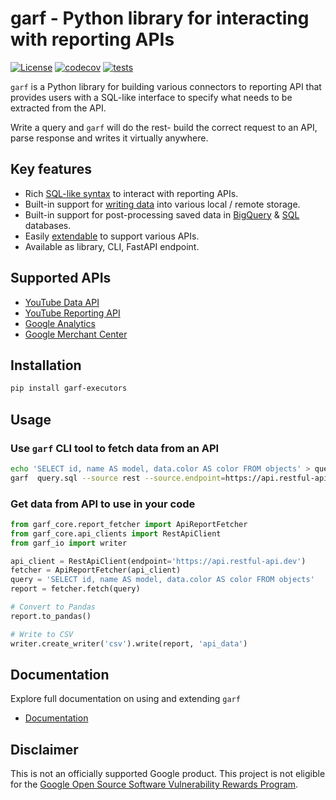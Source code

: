 # garf - Python library for interacting with reporting APIs

[![License](https://img.shields.io/badge/License-Apache_2.0-blue.svg)](LICENSE)
[![codecov](https://codecov.io/gh/google/garf/graph/badge.svg?token=MlAODRbCRd)](https://codecov.io/gh/google/garf)
[![tests](https://img.shields.io/github/actions/workflow/status/google/garf/test.yaml?branch=main&label=pytest&logo=python&logoColor=white&style=flat-square)](https://github.com/google/garf/actions/workflows/test.yaml?branch=main)

`garf` is a Python library for building various connectors to reporting API that provides
users with a SQL-like interface to specify what needs to be extracted from the API.

Write a query and  `garf` will do the rest- build the correct request to an API, parse response
and writes it virtually anywhere.

## Key features

* Rich [SQL-like syntax](https://google.github.io/garf/usage/queries/) to interact with reporting APIs.
* Built-in support for [writing data](https://google.github.io/garf/usage/writers/) into various local / remote storage.
* Built-in support for post-processing saved data in [BigQuery](https://google.github.io/garf/usage/bq-executor/) & [SQL](https://google.github.io/garf/usage/sql-executor/) databases.
* Easily [extendable](https://google.github.io/garf/development/overview/) to support various APIs.
* Available as library, CLI, FastAPI endpoint.


## Supported APIs

* [YouTube Data API](https://google.github.io/garf/fetchers/youtube-data-api/)
* [YouTube Reporting API](https://google.github.io/garf/fetchers/youtube-reporting-api/)
* [Google Analytics](https://google.github.io/garf/fetchers/google-analytics-api/)
* [Google Merchant Center](https://google.github.io/garf/fetchers/merchant-center-api/)


## Installation

```bash
pip install garf-executors
```

## Usage

### Use `garf` CLI tool to fetch data from an API

```bash
echo 'SELECT id, name AS model, data.color AS color FROM objects' > query.sql
garf  query.sql --source rest --source.endpoint=https://api.restful-api.dev
```

### Get data from API to use in your code

```python
from garf_core.report_fetcher import ApiReportFetcher
from garf_core.api_clients import RestApiClient
from garf_io import writer

api_client = RestApiClient(endpoint='https://api.restful-api.dev')
fetcher = ApiReportFetcher(api_client)
query = 'SELECT id, name AS model, data.color AS color FROM objects'
report = fetcher.fetch(query)

# Convert to Pandas
report.to_pandas()

# Write to CSV
writer.create_writer('csv').write(report, 'api_data')
```


## Documentation

Explore full documentation on using and extending `garf`

* [Documentation](https://google.github.io/garf/)

## Disclaimer
This is not an officially supported Google product. This project is not
eligible for the [Google Open Source Software Vulnerability Rewards
Program](https://bughunters.google.com/open-source-security).
